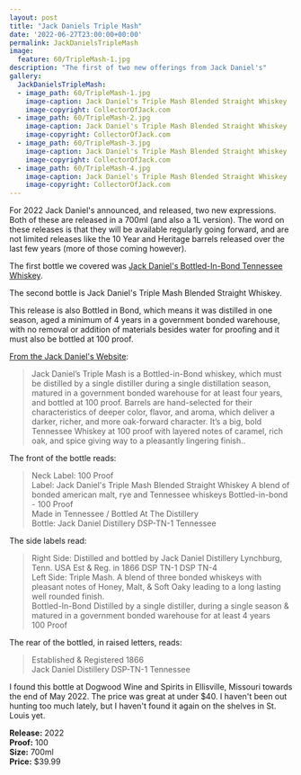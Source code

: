 ```yaml
---
layout: post
title: "Jack Daniels Triple Mash"
date: '2022-06-27T23:00:00+00:00'
permalink: JackDanielsTripleMash
image:
  feature: 60/TripleMash-1.jpg
description: "The first of two new offerings from Jack Daniel's"
gallery:
  JackDanielsTripleMash:
  - image_path: 60/TripleMash-1.jpg
    image-caption: Jack Daniel's Triple Mash Blended Straight Whiskey
    image-copyright: CollectorOfJack.com
  - image_path: 60/TripleMash-2.jpg
    image-caption: Jack Daniel's Triple Mash Blended Straight Whiskey
    image-copyright: CollectorOfJack.com
  - image_path: 60/TripleMash-3.jpg
    image-caption: Jack Daniel's Triple Mash Blended Straight Whiskey
    image-copyright: CollectorOfJack.com
  - image_path: 60/TripleMash-4.jpg
    image-caption: Jack Daniel's Triple Mash Blended Straight Whiskey
    image-copyright: CollectorOfJack.com
---
```

For 2022 Jack Daniel's announced, and released, two new expressions. Both of these are released in a 700ml (and also a 1L version). The word on these releases is that they will be available regularly going forward, and are not limited releases like the 10 Year and Heritage barrels released over the last few years (more of those coming however).

The first bottle we covered was [Jack Daniel's Bottled-In-Bond Tennessee Whiskey](/JackDanielsBondedTennesseeWhiskey). 

The second bottle is Jack Daniel's Triple Mash Blended Straight Whiskey.

This release is also Bottled in Bond, which means it was distilled in one season, aged a minimum of 4 years in a government bonded warehouse, with no removal or addition of materials besides water for proofing and it must also be bottled at 100 proof.

[From the Jack Daniel's Website](https://www.jackdaniels.com/en-us/whiskey/triple-mash):
> Jack Daniel’s Triple Mash is a Bottled-in-Bond whiskey, which must be distilled by a single distiller during a single distillation season, matured in a government bonded warehouse for at least four years, and bottled at 100 proof.  Barrels are hand-selected for their characteristics of deeper color, flavor, and aroma, which deliver a darker, richer, and more oak-forward character. It’s a big, bold Tennessee Whiskey at 100 proof with layered notes of caramel, rich oak, and spice giving way to a pleasantly lingering finish..

The front of the bottle reads:
> Neck Label: 100 Proof  
> Label: Jack Daniel's Triple Mash Blended Straight Whiskey
> A blend of bonded american malt, rye and Tennessee whiskeys
> Bottled-in-bond - 100 Proof  
> Made in Tennessee / Bottled At The Distillery  
> Bottle: Jack Daniel Distillery DSP-TN-1 Tennessee  

The side labels read:
> Right Side: Distilled and bottled by Jack Daniel Distillery Lynchburg, Tenn. USA
Est & Reg. in 1866 DSP TN-1 DSP TN-4  
> Left Side: Triple Mash. A blend of three bonded whiskeys with pleasant notes of Honey, Malt, & Soft Oaky leading to a long lasting well rounded finish.  
> Bottled-In-Bond Distilled by a single distiller, during a single season & matured in a government bonded warehouse for at least 4 years  
> 100 Proof  

The rear of the bottled, in raised letters, reads:
> Established & Registered 1866  
> Jack Daniel Distillery DSP-TN-1 Tennessee  

I found this bottle at Dogwood Wine and Spirits in Ellisville, Missouri towards the end of May 2022. The price was great at under $40. I haven't been out hunting too much lately, but I haven't found it again on the shelves in St. Louis yet.

**Release:** 2022  
**Proof:** 100  
**Size:** 700ml  
**Price:** $39.99  

